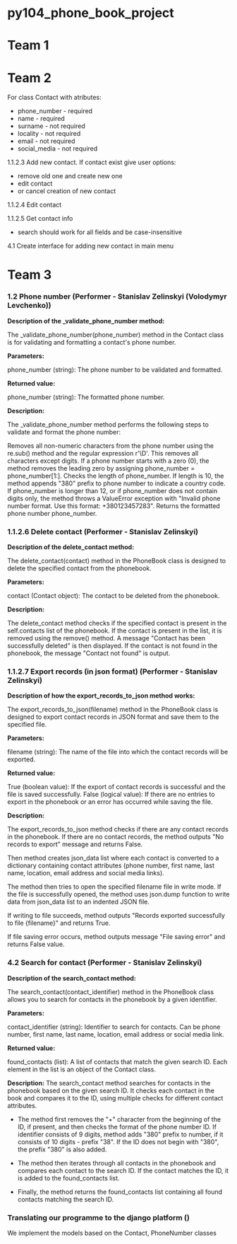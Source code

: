 # py104_phone_book_project

# Team 1

# Team 2

For class Contact with atributes:
  - phone_number  - required
  - name          - required
  - surname				- not required
  - locality      - not required
  - email         - not required
  - social_media  - not required

1.1.2.3 Add new contact. If contact exist give user options: 
  - remove old one and create new one
  - edit contact
  - or cancel creation of new contact

1.1.2.4 Edit contact

1.1.2.5 Get contact info
  - search should work for all fields and be case-insensitive

4.1 Create interface for adding new contact in main menu

# Team 3 

### **1.2 Phone number (Performer - Stanislav Zelinskyi (Volodymyr Levchenko))**

**Description of the _validate_phone_number method:**

The _validate_phone_number(phone_number) method in the Contact class is for validating and formatting a contact's phone number.

**Parameters:**

phone_number (string): The phone number to be validated and formatted.

**Returned value:**

phone_number (string): The formatted phone number.

**Description:**

The _validate_phone_number method performs the following steps to validate and format the phone number:

Removes all non-numeric characters from the phone number using the re.sub() method and the regular expression r'\D'. This removes all characters except digits.
If a phone number starts with a zero (0), the method removes the leading zero by assigning phone_number = phone_number[1:].
Checks the length of phone_number. If length is 10, the method appends "380" prefix to phone number to indicate a country code.
If phone_number is longer than 12, or if phone_number does not contain digits only, the method throws a ValueError exception with "Invalid phone number format. Use this format: +380123457283".
Returns the formatted phone number phone_number.

### 1.1.2.6 Delete contact (Performer - Stanislav Zelinskyi)

**Description of the delete_contact method:**

The delete_contact(contact) method in the PhoneBook class is designed to delete the specified contact from the phonebook.

**Parameters:**

contact (Contact object): The contact to be deleted from the phonebook.

**Description:**

The delete_contact method checks if the specified contact is present in the self.contacts list of the phonebook. If the contact is present in the list, it is removed using the remove() method. A message "Contact has been successfully deleted" is then displayed. If the contact is not found in the phonebook, the message "Contact not found" is output.

### 1.1.2.7 Export records (in json format) (Performer - Stanislav Zelinskyi)

**Description of how the export_records_to_json method works:**

The export_records_to_json(filename) method in the PhoneBook class is designed to export contact records in JSON format and save them to the specified file.

**Parameters:**

filename (string): The name of the file into which the contact records will be exported.

**Returned value:**

True (boolean value): If the export of contact records is successful and the file is saved successfully.
False (logical value): If there are no entries to export in the phonebook or an error has occurred while saving the file.

**Description:**

The export_records_to_json method checks if there are any contact records in the phonebook. If there are no contact records, the method outputs "No records to export" message and returns False.

Then method creates json_data list where each contact is converted to a dictionary containing contact attributes (phone number, first name, last name, location, email address and social media links).

The method then tries to open the specified filename file in write mode. If the file is successfully opened, the method uses json.dump function to write data from json_data list to an indented JSON file.

If writing to file succeeds, method outputs "Records exported successfully to file {filename}" and returns True.

If file saving error occurs, method outputs message "File saving error" and returns False value.

### 4.2 Search for contact (Performer - Stanislav Zelinskyi)
    
**Description of the search_contact method:**

The search_contact(contact_identifier) method in the PhoneBook class allows you to search for contacts in the phonebook by a given identifier.

**Parameters:**

contact_identifier (string): Identifier to search for contacts. Can be phone number, first name, last name, location, email address or social media link.

**Returned value:**

found_contacts (list): A list of contacts that match the given search ID. Each element in the list is an object of the Contact class.

**Description:**
The search_contact method searches for contacts in the phonebook based on the given search ID. It checks each contact in the book and compares it to the ID, using multiple checks for different contact attributes.

* The method first removes the "+" character from the beginning of the ID, if present, and then checks the format of the phone number ID. If identifier consists of 9 digits, method adds "380" prefix to number, if it consists of 10 digits - prefix "38". If the ID does not begin with "380", the prefix "380" is also added.

* The method then iterates through all contacts in the phonebook and compares each contact to the search ID. If the contact matches the ID, it is added to the found_contacts list.

* Finally, the method returns the found_contacts list containing all found contacts matching the search ID.

### Translating our programme to the django platform ()

We implement the models based on the Contact, PhoneNumber classes

